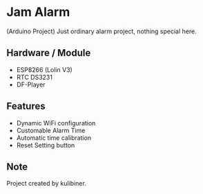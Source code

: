 # Jam Alarm
(Arduino Project) Just ordinary alarm project, nothing special here.

## Hardware / Module
<ul>
  <li>ESP8266 (Lolin V3)</li>
  <li>RTC DS3231</li>
  <li>DF-Player</li>
</ul>

## Features
<ul>
  <li>Dynamic WiFi configuration</li>
  <li>Customable Alarm Time</li>
  <li>Automatic time calibration</li>
  <li>Reset Setting button</li>
</ul>

## Note
Project created by kulibiner.
